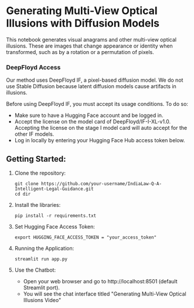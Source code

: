 # Generating Multi-View Optical Illusions with Diffusion Models

This notebook generates visual anagrams and other multi-view optical illusions. These are images that change appearance or identity when transformed, such as by a rotation or a permutation of pixels.

### DeepFloyd Access
Our method uses DeepFloyd IF, a pixel-based diffusion model. We do not use Stable Diffusion because latent diffusion models cause artifacts in illusions.

Before using DeepFloyd IF, you must accept its usage conditions. To do so:

* Make sure to have a Hugging Face account and be logged in.
* Accept the license on the model card of DeepFloyd/IF-I-XL-v1.0. Accepting the license on the stage I model card will auto accept for the other IF models.
* Log in locally by entering your Hugging Face Hub access token below.

## Getting Started:
1. Clone the repository:
      ```
      git clone https://github.com/your-username/IndiaLaw-Q-A-Intelligent-Legal-Guidance.git
      cd dir
      ```
2. Install the libraries:
   ```
   pip install -r requirements.txt
   ```

3. Set Hugging Face Access Token:
   ```
   export HUGGING_FACE_ACCESS_TOKEN = "your_access_token"
   ```
4. Running the Application:
   ```
   streamlit run app.py
   ```
5. Use the Chatbot:
   * Open your web browser and go to http://localhost:8501 (default Streamlit port).
   * You will see the chat interface titled "Generating Multi-View Optical Illusions Video"

